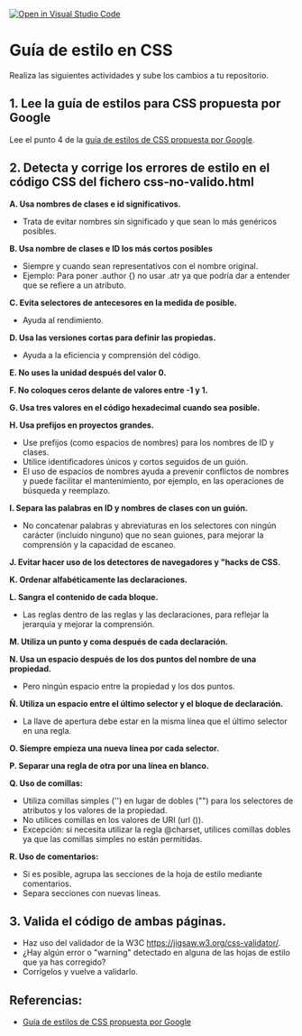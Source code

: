 [![Open in Visual Studio Code](https://classroom.github.com/assets/open-in-vscode-c66648af7eb3fe8bc4f294546bfd86ef473780cde1dea487d3c4ff354943c9ae.svg)](https://classroom.github.com/online_ide?assignment_repo_id=9616375&assignment_repo_type=AssignmentRepo)
# Guía de estilo en CSS
Realiza las siguientes actividades y sube los cambios a tu repositorio.

## **1. Lee la guía de estilos para CSS propuesta por Google**
Lee el punto 4 de la [guía de estilos de CSS propuesta por Google](https://google.github.io/styleguide/htmlcssguide.html#CSS).

## **2. Detecta y corrige los errores de estilo en el código CSS del fichero css-no-valido.html**

**A. Usa nombres de clases e id significativos.**
* Trata de evitar nombres sin significado y que sean lo más genéricos posibles. 

**B. Usa nombre de clases e ID los más cortos posibles**
* Siempre y cuando sean representativos con el nombre original. 
* Ejemplo: Para poner .author {} no usar .atr ya que podría dar a entender que se refiere a un atributo.

**C. Evita selectores de antecesores en la medida de posible.**
* Ayuda al rendimiento. 

**D. Usa las versiones cortas para definir las propiedas.**
* Ayuda a la eficiencia y comprensión del código.

**E. No uses la unidad después del valor 0.**

**F. No coloques ceros delante de valores entre -1 y 1.**

**G. Usa tres valores en el código hexadecimal cuando sea posible.**

**H. Usa prefijos en proyectos grandes.**
* Use prefijos (como espacios de nombres) para los nombres de ID y clases. 
* Utilice identificadores únicos y cortos seguidos de un guión.
* El uso de espacios de nombres ayuda a prevenir conflictos de nombres y puede facilitar el mantenimiento, por ejemplo, en las operaciones de búsqueda y reemplazo.

**I. Separa las palabras en ID y nombres de clases con un guión.**
* No concatenar palabras y abreviaturas en los selectores con ningún carácter (incluido ninguno) que no sean guiones, para mejorar la comprensión y la capacidad de escaneo.

**J. Evitar hacer uso de los detectores de navegadores y "hacks de CSS.**

**K. Ordenar alfabéticamente las declaraciones.**

**L. Sangra el contenido de cada bloque.**
* Las reglas dentro de las reglas y las declaraciones, para reflejar la jerarquía y mejorar la comprensión.

**M. Utiliza un punto y coma después de cada declaración.**

**N. Usa un espacio después de los dos puntos del nombre de una propiedad.**
* Pero ningún espacio entre la propiedad y los dos puntos.

**Ñ. Utiliza un espacio entre el último selector y el bloque de declaración.**
* La llave de apertura debe estar en la misma línea que el último selector en una regla.

**O. Siempre empieza una nueva línea por cada selector.**

**P. Separar una regla de otra por una línea en blanco.**

**Q. Uso de comillas:**
* Utiliza comillas simples ('') en lugar de dobles ("") para los selectores de atributos y los valores de la propiedad.
* No utilices comillas en los valores de URI (url ()).
* Excepción: si necesita utilizar la regla @charset, utilices comillas dobles ya que las comillas simples no están permitidas.

**R. Uso de comentarios:**
* Si es posible, agrupa las secciones de la hoja de estilo mediante comentarios.
* Separa secciones con nuevas líneas.

## **3. Valida el código de ambas páginas.**
* Haz uso del validador de la W3C https://jigsaw.w3.org/css-validator/.
* ¿Hay algún error o "warning" detectado en alguna de las hojas de estilo que ya has corregido?
* Corrígelos y vuelve a validarlo.

## **Referencias:**

- [Guía de estilos de CSS propuesta por Google](https://google.github.io/styleguide/htmlcssguide.html#CSS) 
